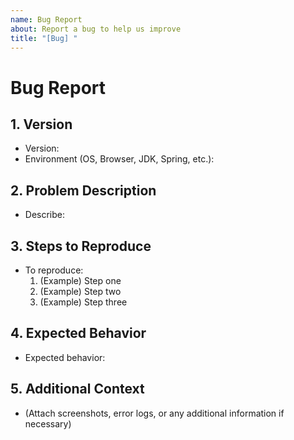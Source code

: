 ```yaml
---
name: Bug Report
about: Report a bug to help us improve
title: "[Bug] "
---
```



# Bug Report

<!--
1. Provide the version and environment details.
Example: Version number, OS version, browser, JDK version, Spring version, etc.
-->

## 1. Version
- Version:
- Environment (OS, Browser, JDK, Spring, etc.):

<!--
2. Describe the problem clearly and concisely.
Example: What situation triggers the issue? What unexpected behavior occurs?
-->
## 2. Problem Description
- Describe:

<!--
3. Provide detailed steps to reproduce the issue.
It's important to write clear steps so that others can reproduce the problem easily.
-->
## 3. Steps to Reproduce
- To reproduce:
  1. (Example) Step one
  2. (Example) Step two
  3. (Example) Step three

<!--
4. Describe the expected behavior clearly.
Example: "After clicking the button, the page should navigate successfully."
-->
## 4. Expected Behavior
- Expected behavior:

<!--
5. Provide any additional information that helps to understand the issue.
Example: screenshots, error logs, additional context, etc.
-->
## 5. Additional Context
- (Attach screenshots, error logs, or any additional information if necessary)

